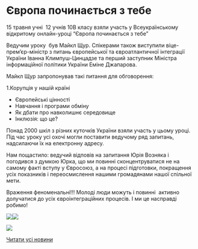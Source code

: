 # Європа починається з тебе

15 травня учні  12 учнів 10В класу взяли участь у Всеукраїнському відкритому онлайн-уроці “Європа починається з тебе”

Ведучим уроку  був Майкл Щур. Спікерами також виступили віце-прем’єр-міністр з питань європейської та євроатлантичної інтеграції України Іванна Климпуш-Цинцадзе та перший заступник Міністра інформаційної політики України Еміне Джапарова.

Майкл Щур запропонував такі питання для обговорення:

1.Корупція у нашій країні

- Європейські цінності
- Навчання і програми обміну
- Як дбати про навколишнє середовище
- Інклюзія: що це?

Понад 2000 шкіл з різних куточків України взяли участь у цьому уроці. Під час уроку усі охочі могли поставити ведучому ряд запитань, надсилаючи їх на електронну адресу.

Нам пощастило: ведучий відповів на запитання Юрія Возняка і погодився з думкою Юрка, що ми повинні сконцентруватися не на самому факті вступу у Євросоюз, а на процесі підготовки, покращення усіх показників і переосмислення нашими громадянами нашої спільної мети.

Враження феноменальні!!! Молоді люди можуть і повинні  активно долучатися до усіх євроінтеграційних процесів. І ми це насправді робимо!


![](/images/blog/європа-починається-з-тебе/sm_2.jpg)![](/images/blog/європа-починається-з-тебе/sm_2.jpg)



![](/images/blog/європа-починається-з-тебе/sm1.jpg)


[Читати усі новини](/news)

